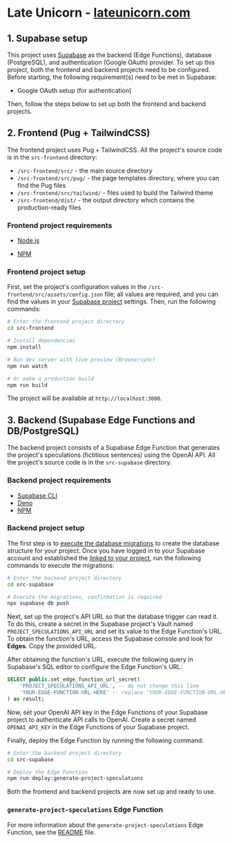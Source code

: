 # Late Unicorn - [lateunicorn.com](https://lateunicorn.com)

## 1. Supabase setup

This project uses [Supabase](https://supabase.com/) as the backend (Edge Functions), database (PostgreSQL), and authentication (Google OAuth) provider. To set up this project, both the frontend and backend projects need to be configured. Before starting, the following requirement(s) need to be met in Supabase:

- Google OAuth setup (for authentication)

Then, follow the steps below to set up both the frontend and backend projects.

## 2. Frontend (Pug + TailwindCSS)

The frontend project uses Pug + TailwindCSS. All the project's source code is in the `src-frontend` directory:
* `/src-frontend/src/` - the main source directory
* `/src-frontend/src/pug/` - the page templates directory, where you can find the Pug files
* `/src-frontend/src/tailwind/` - files used to build the Tailwind theme
* `/src-frontend/dist/` - the output directory which contains the production-ready files

### Frontend project requirements

* [Node.js](https://nodejs.org/en/download/current)
- [NPM](https://www.npmjs.com/get-npm)

### Frontend project setup

First, set the project's configuration values in the `/src-frontend/src/assets/config.json` file; all values are required, and you can find the values in your [Supabase project](https://supabase.com/) settings. Then, run the following commands:

```bash
# Enter the frontend project directory
cd src-frontend

# Install dependencies
npm install 

# Run dev server with live preview (Browsersync)
npm run watch

# Or make a production build 
npm run build
```

The project will be available at `http://localhost:3000`.

## 3. Backend (Supabase Edge Functions and DB/PostgreSQL)

The backend project consists of a Supabase Edge Function that generates the project's speculations (fictitious sentences) using the OpenAI API. All the project's source code is in the `src-supabase` directory.

### Backend project requirements

- [Supabase CLI](https://supabase.com/docs/guides/cli)
- [Deno](https://deno.land/#installation)
- [NPM](https://www.npmjs.com/get-npm)

### Backend project setup

The first step is to [execute the database migrations](https://supabase.com/docs/reference/cli/supabase-db#supabase-db-push) to create the database structure for your project. Once you have logged in to your Supabase account and established the [linked to your project](https://supabase.com/docs/reference/cli/supabase-link), run the following commands to execute the migrations:

```bash
# Enter the backend project directory
cd src-supabase

# Execute the migrations, confirmation is required
npx supabase db push
```

Next, set up the project's API URL so that the database trigger can read it. To do this, create a secret in the Supabase project's Vault named `PROJECT_SPECULATIONS_API_URL` and set its value to the Edge Function's URL. To obtain the function's URL, access the Supabase console and look for **Edges**. Copy the provided URL.

After obtaining the function's URL, execute the following query in Supabase's SQL editor to configure the Edge Function's URL:

```sql
SELECT public.set_edge_function_url_secret(
    'PROJECT_SPECULATIONS_API_URL', -- do not change this line
    'YOUR-EDGE-FUNCTION-URL-HERE' -- replace 'YOUR-EDGE-FUNCTION-URL-HERE' with the URL obtained earlier
) as result;
```

Now, set your OpenAI API key in the Edge Functions of your Supabase project to authenticate API calls to OpenAI. Create a secret named `OPENAI_API_KEY` in the Edge Functions of your Supabase project.

Finally, deploy the Edge Function by running the following command:

```bash
# Enter the backend project directory
cd src-supabase

# Deploy the Edge Function
npm run deploy:generate-project-speculations
```

Both the frontend and backend projects are now set up and ready to use.

### `generate-project-speculations` Edge Function

For more information about the `generate-project-speculations` Edge Function, see the [README](src-supabase/README.md) file.
